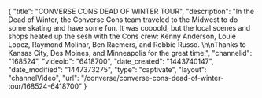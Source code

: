 {
    "title": "CONVERSE CONS DEAD OF WINTER TOUR",
    "description": "In the Dead of Winter, the Converse Cons team traveled to the Midwest to do some skating and have some fun. It was coooold, but the local scenes and shops heated up the sesh with the Cons crew: Kenny Anderson, Louie Lopez, Raymond Molinar, Ben Raemers, and Robbie Russo. \n\nThanks to Kansas City, Des Moines, and Minneapolis for the great time.",
    "channelid": "168524",
    "videoid": "6418700",
    "date_created": "1443740147",
    "date_modified": "1447373275",
    "type": "captivate",
    "layout": "channelVideo",
    "url": "\/converse\/converse-cons-dead-of-winter-tour\/168524-6418700"
}